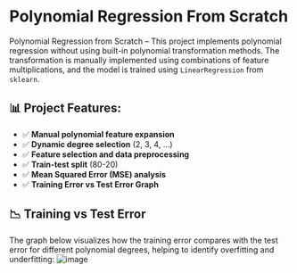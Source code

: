 # Polynomial Regression From Scratch

Polynomial Regression from Scratch – This project implements polynomial regression without using built-in polynomial transformation methods. The transformation is manually implemented using combinations of feature multiplications, and the model is trained using `LinearRegression` from `sklearn`.

## 📊 Project Features:
- ✅ **Manual polynomial feature expansion**
- ✅ **Dynamic degree selection** (2, 3, 4, ...)
- ✅ **Feature selection and data preprocessing**
- ✅ **Train-test split** (80-20)
- ✅ **Mean Squared Error (MSE) analysis**
- ✅ **Training Error vs Test Error Graph**

## 📉 Training vs Test Error

The graph below visualizes how the training error compares with the test error for different polynomial degrees, helping to identify overfitting and underfitting:
![image](https://github.com/user-attachments/assets/a944657a-a944-4533-8b5b-e9db9faab4a3)
